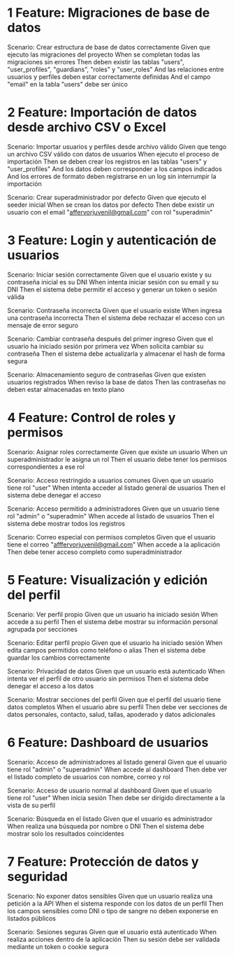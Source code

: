 # 1 Feature: Migraciones de base de datos

Scenario: Crear estructura de base de datos correctamente
  Given que ejecuto las migraciones del proyecto
  When se completan todas las migraciones sin errores
  Then deben existir las tablas "users", "user_profiles", "guardians", "roles" y "user_roles"
  And las relaciones entre usuarios y perfiles deben estar correctamente definidas
  And el campo "email" en la tabla "users" debe ser único

# 2 Feature: Importación de datos desde archivo CSV o Excel

Scenario: Importar usuarios y perfiles desde archivo válido
  Given que tengo un archivo CSV válido con datos de usuarios
  When ejecuto el proceso de importación
  Then se deben crear los registros en las tablas "users" y "user_profiles"
  And los datos deben corresponder a los campos indicados
  And los errores de formato deben registrarse en un log sin interrumpir la importación

Scenario: Crear superadministrador por defecto
  Given que ejecuto el seeder inicial
  When se crean los datos por defecto
  Then debe existir un usuario con el email "affervorjuvenil@gmail.com" con rol "superadmin"

# 3 Feature: Login y autenticación de usuarios

Scenario: Iniciar sesión correctamente
  Given que el usuario existe y su contraseña inicial es su DNI
  When intenta iniciar sesión con su email y su DNI
  Then el sistema debe permitir el acceso y generar un token o sesión válida

Scenario: Contraseña incorrecta
  Given que el usuario existe
  When ingresa una contraseña incorrecta
  Then el sistema debe rechazar el acceso con un mensaje de error seguro

Scenario: Cambiar contraseña después del primer ingreso
  Given que el usuario ha iniciado sesión por primera vez
  When solicita cambiar su contraseña
  Then el sistema debe actualizarla y almacenar el hash de forma segura

Scenario: Almacenamiento seguro de contraseñas
  Given que existen usuarios registrados
  When reviso la base de datos
  Then las contraseñas no deben estar almacenadas en texto plano

# 4 Feature: Control de roles y permisos

Scenario: Asignar roles correctamente
  Given que existe un usuario
  When un superadministrador le asigna un rol
  Then el usuario debe tener los permisos correspondientes a ese rol

Scenario: Acceso restringido a usuarios comunes
  Given que un usuario tiene rol "user"
  When intenta acceder al listado general de usuarios
  Then el sistema debe denegar el acceso

Scenario: Acceso permitido a administradores
  Given que un usuario tiene rol "admin" o "superadmin"
  When accede al listado de usuarios
  Then el sistema debe mostrar todos los registros

Scenario: Correo especial con permisos completos
  Given que el usuario tiene el correo "afffervorjuvenil@gmail.com"
  When accede a la aplicación
  Then debe tener acceso completo como superadministrador


# 5 Feature: Visualización y edición del perfil

Scenario: Ver perfil propio
  Given que un usuario ha iniciado sesión
  When accede a su perfil
  Then el sistema debe mostrar su información personal agrupada por secciones

Scenario: Editar perfil propio
  Given que el usuario ha iniciado sesión
  When edita campos permitidos como teléfono o alias
  Then el sistema debe guardar los cambios correctamente

Scenario: Privacidad de datos
  Given que un usuario está autenticado
  When intenta ver el perfil de otro usuario sin permisos
  Then el sistema debe denegar el acceso a los datos

Scenario: Mostrar secciones del perfil
  Given que el perfil del usuario tiene datos completos
  When el usuario abre su perfil
  Then debe ver secciones de datos personales, contacto, salud, tallas, apoderado y datos adicionales

 # 6 Feature: Dashboard de usuarios

Scenario: Acceso de administradores al listado general
  Given que el usuario tiene rol "admin" o "superadmin"
  When accede al dashboard
  Then debe ver el listado completo de usuarios con nombre, correo y rol

Scenario: Acceso de usuario normal al dashboard
  Given que el usuario tiene rol "user"
  When inicia sesión
  Then debe ser dirigido directamente a la vista de su perfil

Scenario: Búsqueda en el listado
  Given que el usuario es administrador
  When realiza una búsqueda por nombre o DNI
  Then el sistema debe mostrar solo los resultados coincidentes

 # 7 Feature: Protección de datos y seguridad

Scenario: No exponer datos sensibles
  Given que un usuario realiza una petición a la API
  When el sistema responde con los datos de un perfil
  Then los campos sensibles como DNI o tipo de sangre no deben exponerse en listados públicos

Scenario: Sesiones seguras
  Given que el usuario está autenticado
  When realiza acciones dentro de la aplicación
  Then su sesión debe ser validada mediante un token o cookie segura
